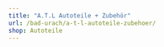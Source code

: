 ```yaml
---
title: "A.T.L Autoteile + Zubehör"
url: /bad-urach/a-t-l-autoteile-zubehoer/
shop: Autoteile
---
```

